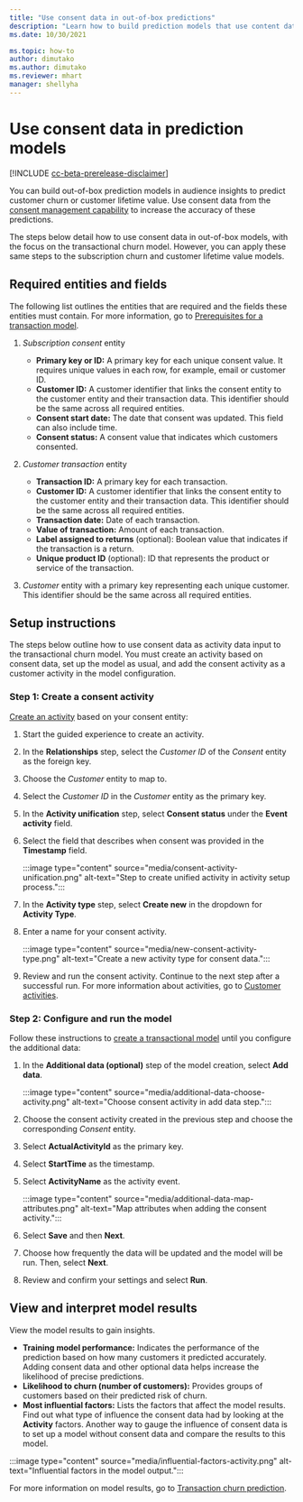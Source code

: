 ```yaml
---
title: "Use consent data in out-of-box predictions"
description: "Learn how to build prediction models that use content data to increase the accuracy of predictions regarding customer churn or customer lifetime value."
ms.date: 10/30/2021

ms.topic: how-to
author: dimutako
ms.author: dimutako
ms.reviewer: mhart
manager: shellyha
---
```


# Use consent data in prediction models

[!INCLUDE [cc-beta-prerelease-disclaimer](includes/cc-beta-prerelease-disclaimer.md)]

You can build out-of-box prediction models in audience insights to predict customer churn or customer lifetime value. Use consent data from the [consent management capability](overview.md) to increase the accuracy of these predictions.

The steps below detail how to use consent data in out-of-box models, with the focus on the transactional churn model. However, you can apply these same steps to the subscription churn and customer lifetime value models. 

## Required entities and fields

The following list outlines the entities that are required and the fields these entities must contain. For more information, go to [Prerequisites for a transaction model](../audience-insights/predict-transactional-churn.md).

1. *Subscription consent* entity
    - **Primary key or ID:** A primary key for each unique consent value. It requires unique values in each row, for example, email or customer ID. 
    - **Customer ID:** A customer identifier that links the consent entity to the customer entity and their transaction data. This identifier should be the same across all required entities. 
    - **Consent start date:** The date that consent was updated. This field can also include time.
    - **Consent status:** A consent value that indicates which customers consented.
    
2.	*Customer transaction* entity
    - **Transaction ID:** A primary key for each transaction.
    - **Customer ID:** A customer identifier that links the consent entity to the customer entity and their transaction data. This identifier should be the same across all required entities. 
    - **Transaction date:** Date of each transaction.
    - **Value of transaction:** Amount of each transaction.
    - **Label assigned to returns** (optional): Boolean value that indicates if the transaction is a return.
    - **Unique product ID** (optional): ID that represents the product or service of the transaction. 

3.	*Customer* entity with a primary key representing each unique customer. This identifier should be the same across all required entities. 

## Setup instructions

The steps below outline how to use consent data as activity data input to the transactional churn model. You must create an activity based on consent data, set up the model as usual, and add the consent activity as a customer activity in the model configuration.

### Step 1: Create a consent activity

[Create an activity](../audience-insights/activities.md) based on your consent entity: 

1. Start the guided experience to create an activity.
1. In the **Relationships** step, select the *Customer ID* of the *Consent* entity as the foreign key.
1. Choose the *Customer* entity to map to.
1. Select the *Customer ID* in the *Customer* entity as the primary key.
1. In the **Activity unification** step, select **Consent status** under the **Event activity** field. 
1. Select the field that describes when consent was provided in the **Timestamp** field.

   :::image type="content" source="media/consent-activity-unification.png" alt-text="Step to create unified activity in activity setup process.":::

1. In the **Activity type** step, select **Create new** in the dropdown for **Activity Type**.
1. Enter a name for your consent activity.

   :::image type="content" source="media/new-consent-activity-type.png" alt-text="Create a new activity type for consent data.":::

1. Review and run the consent activity. Continue to the next step after a successful run. For more information about activities, go to [Customer activities](../audience-insights/activities.md).

### Step 2: Configure and run the model 

Follow these instructions to [create a transactional model](../audience-insights/predict-transactional-churn.md) until you configure the additional data:

1. In the **Additional data (optional)** step of the model creation, select **Add data**. 

   :::image type="content" source="media/additional-data-choose-activity.png" alt-text="Choose consent activity in add data step.":::

1. Choose the consent activity created in the previous step and choose the corresponding *Consent* entity.
1. Select **ActualActivityId** as the primary key.
1. Select **StartTime** as the timestamp.
1. Select **ActivityName** as the activity event.

   :::image type="content" source="media/additional-data-map-attributes.png" alt-text="Map attributes when adding the consent activity.":::

1. Select **Save** and then **Next**. 
1. Choose how frequently the data will be updated and the model will be run. Then, select **Next**.
1. Review and confirm your settings and select **Run**.  

## View and interpret model results

View the model results to gain insights.

- **Training model performance:** Indicates the performance of the prediction based on how many customers it predicted accurately. Adding consent data and other optional data helps increase the likelihood of precise predictions. 
- **Likelihood to churn (number of customers):** Provides groups of customers based on their predicted risk of churn. 
- **Most influential factors:** Lists the factors that affect the model results. Find out what type of influence the consent data had by looking at the **Activity** factors. Another way to gauge the influence of consent data is to set up a model without consent data and compare the results to this model.

:::image type="content" source="media/influential-factors-activity.png" alt-text="Influential factors in the model output.":::

For more information on model results, go to [Transaction churn prediction](../audience-insights/predict-transactional-churn.md).

 


